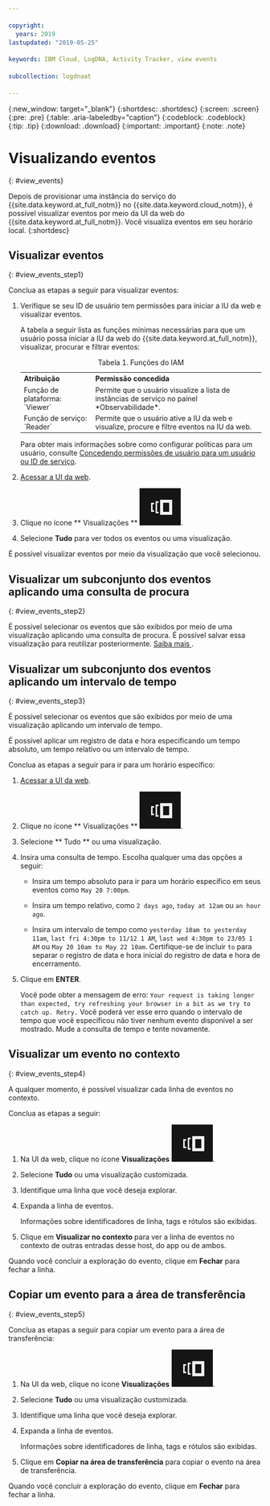 ```yaml
---

copyright:
  years: 2019
lastupdated: "2019-05-25"

keywords: IBM Cloud, LogDNA, Activity Tracker, view events

subcollection: logdnaat

---
```


{:new_window: target="_blank"}
{:shortdesc: .shortdesc}
{:screen: .screen}
{:pre: .pre}
{:table: .aria-labeledby="caption"}
{:codeblock: .codeblock}
{:tip: .tip}
{:download: .download}
{:important: .important}
{:note: .note}


# Visualizando eventos
{: #view_events}

Depois de provisionar uma instância do serviço do {{site.data.keyword.at_full_notm}} no {{site.data.keyword.cloud_notm}}, é possível visualizar eventos por meio da UI da web do {{site.data.keyword.at_full_notm}}. Você visualiza eventos em seu horário local.
{:shortdesc}


## Visualizar eventos
{: #view_events_step1}

Conclua as etapas a seguir para visualizar eventos:

1. Verifique se seu ID de usuário tem permissões para iniciar a IU da web e visualizar eventos. 

    A tabela a seguir lista as funções mínimas necessárias para que um usuário possa iniciar a IU da web do {{site.data.keyword.at_full_notm}}, visualizar, procurar e filtrar eventos:

    <table>
      <caption>Tabela 1. Funções do IAM</caption>
      <tr>
        <th>Atribuição</th>
        <th>Permissão concedida</th>
      </tr>
      <tr>
        <td>Função de plataforma: `Viewer`</td>
        <td>Permite que o usuário visualize a lista de instâncias de serviço no painel *Observabilidade*.</td>
      </tr>
      <tr>
        <td>Função de serviço: `Reader`</td>
        <td>Permite que o usuário ative a IU da web e visualize, procure e filtre eventos na IU da web.</td>
      </tr>
    </table>

    Para obter mais informações sobre como configurar políticas para um usuário, consulte [Concedendo permissões de usuário para um usuário ou ID de serviço](/docs/services/Activity-Tracker-with-LogDNA?topic=logdnaat-iam_view_events#iam_view_events).

2. [Acessar a UI da web](/docs/services/Activity-Tracker-with-LogDNA?topic=logdnaat-launch#launch).

3. Clique no ícone  ** Visualizações **   ![Configuration icon](images/views.png).

4. Selecione **Tudo** para ver todos os eventos ou uma visualização. 

É possível visualizar eventos por meio da visualização que você selecionou.



## Visualizar um subconjunto dos eventos aplicando uma consulta de procura
{: #view_events_step2}

É possível selecionar os eventos que são exibidos por meio de uma visualização aplicando uma consulta de procura. É possível salvar essa visualização para reutilizar posteriormente. [ Saiba mais ](/docs/services/Activity-Tracker-with-LogDNA?topic=logdnaat-views#views_step2).

 


## Visualizar um subconjunto dos eventos aplicando um intervalo de tempo
{: #view_events_step3}

É possível selecionar os eventos que são exibidos por meio de uma visualização aplicando um intervalo de tempo.

É possível aplicar um registro de data e hora especificando um tempo absoluto, um tempo relativo ou um intervalo de tempo.

Conclua as etapas a seguir para ir para um horário específico:
1. [Acessar a UI da web](/docs/services/Activity-Tracker-with-LogDNA?topic=logdnaat-launch#launch).
2. Clique no ícone  ** Visualizações **   ![Configuration icon](images/views.png).
3. Selecione  ** Tudo **  ou uma visualização.
4. Insira uma consulta de tempo. Escolha qualquer uma das opções a seguir:

    * Insira um tempo absoluto para ir para um horário específico em seus eventos como `May 20 7:00pm`.
    
    * Insira um tempo relativo, como `2 days ago`, `today at 12am` ou `an hour ago`.

    * Insira um intervalo de tempo como `yesterday 10am to yesterday 11am`, `last fri 4:30pm to 11/12 1 AM`, `last wed 4:30pm to 23/05 1 AM` ou `May 20 10am to May 22 10am`. Certifique-se de incluir `to` para separar o registro de data e hora inicial do registro de data e hora de encerramento.

5. Clique em **ENTER**.

    Você pode obter a mensagem de erro: `Your request is taking longer than expected, try refreshing your browser in a bit as we try to catch up. Retry.` Você poderá ver esse erro quando o intervalo de tempo que você especificou não tiver nenhum evento disponível a ser mostrado. Mude a consulta de tempo e tente novamente.



## Visualizar um evento no contexto
{: #view_events_step4}

A qualquer momento, é possível visualizar cada linha de eventos no contexto.

Conclua as etapas a seguir: 

1. Na UI da web, clique no ícone **Visualizações** ![Ícone Configuração](images/views.png "Ícone Configuração").
2. Selecione **Tudo** ou uma visualização customizada.
3. Identifique uma linha que você deseja explorar.
4. Expanda a linha de eventos. 

    Informações sobre identificadores de linha, tags e rótulos são exibidas.

5. Clique em **Visualizar no contexto** para ver a linha de eventos no contexto de outras entradas desse host, do app ou de ambos.

Quando você concluir a exploração do evento, clique em **Fechar** para fechar a linha.



## Copiar um evento para a área de transferência
{: #view_events_step5}


Conclua as etapas a seguir para copiar um evento para a área de transferência: 

1. Na UI da web, clique no ícone **Visualizações** ![Ícone Configuração](images/views.png "Ícone Configuração").
2. Selecione **Tudo** ou uma visualização customizada.
3. Identifique uma linha que você deseja explorar.
4. Expanda a linha de eventos. 

    Informações sobre identificadores de linha, tags e rótulos são exibidas.

5. Clique em **Copiar na área de transferência** para copiar o evento na área de transferência.

Quando você concluir a exploração do evento, clique em **Fechar** para fechar a linha.




